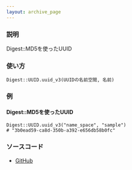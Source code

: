 ```yaml
---
layout: archive_page
---
```

### 説明
Digest::MD5を使ったUUID

### 使い方
    Digest::UUID.uuid_v3(UUIDの名前空間, 名前)

### 例
#### Digest::MD5を使ったUUID
    Digest::UUID.uuid_v3("name_space", "sample")
    # "3b0ead59-ca8d-350b-a392-e656db58b0fc"

### ソースコード
* [GitHub](https://github.com/rails/rails/blob/ac30e389ecfa0e26e3d44c1eda8488ddf63b3ecc/activesupport/lib/active_support/core_ext/digest/uuid.rb#L39)
